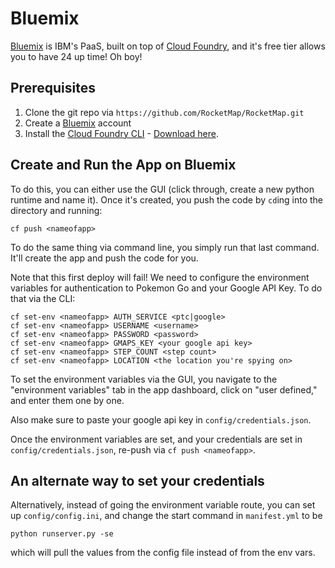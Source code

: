 # Bluemix

[Bluemix](http://bluemix.net) is IBM's PaaS, built on top of
[Cloud Foundry](https://www.cloudfoundry.org/), and it's free tier allows you
to have 24 up time! Oh boy!

## Prerequisites

  1. Clone the git repo via `https://github.com/RocketMap/RocketMap.git`
  1. Create a [Bluemix](http://bluemix.net) account
  1. Install the [Cloud Foundry CLI](https://console.ng.bluemix.net/docs/cli/reference/cfcommands/index.html) - [Download here](https://github.com/cloudfoundry/cli/releases).

## Create and Run the App on Bluemix

To do this, you can either use the GUI (click through, create a new python
runtime and name it). Once it's created, you push the code by `cd`ing into the
directory and running:

    cf push <nameofapp>

To do the same thing via command line, you simply run that last command. It'll
create the app and push the code for you.

Note that this first deploy will fail! We need to configure the environment
variables for authentication to Pokemon Go and your Google API Key. To do that
via the CLI:

    cf set-env <nameofapp> AUTH_SERVICE <ptc|google>
    cf set-env <nameofapp> USERNAME <username>
    cf set-env <nameofapp> PASSWORD <password>
    cf set-env <nameofapp> GMAPS_KEY <your google api key>
    cf set-env <nameofapp> STEP_COUNT <step count>
    cf set-env <nameofapp> LOCATION <the location you're spying on>

To set the environment variables via the GUI, you navigate to the "environment
variables" tab in the app dashboard, click on "user defined," and enter them one
by one.

Also make sure to paste your google api key in `config/credentials.json`.

Once the environment variables are set, and your credentials are set in
`config/credentials.json`, re-push via `cf push <nameofapp>`.

## An alternate way to set your credentials

Alternatively, instead of going the environment variable route, you can set up
`config/config.ini`, and change the start command in `manifest.yml` to be

    python runserver.py -se

which will pull the values from the config file instead of from the env vars.
